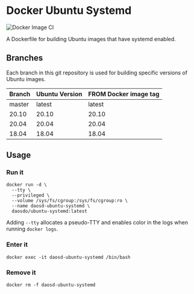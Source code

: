 # Docker Ubuntu Systemd

![Docker Image CI](https://github.com/daos-do/docker-ubuntu-systemd/workflows/Docker%20Image%20CI/badge.svg)

A Dockerfile for building Ubuntu images that have systemd enabled.

## Branches

Each branch in this git repository is used for building specific versions
of Ubuntu images.

|Branch |Ubuntu Version       |FROM Docker image tag|
|-------|---------------------|---------------------|
|master |latest               |latest               |
|20.10  |20.10                |20.10                |
|20.04  |20.04                |20.04                |
|18.04  |18.04                |18.04                |

## Usage

### Run it

```
docker run -d \
  --tty \
  --privileged \
  --volume /sys/fs/cgroup:/sys/fs/cgroup:ro \
  --name daosd-ubuntu-systemd \
  daosdo/ubuntu-systemd:latest
```

Adding `--tty` allocates a pseudo-TTY and enables color in the logs when
running `docker logs`.

### Enter it

```
docker exec -it daosd-ubuntu-systemd /bin/bash
```

### Remove it

```
docker rm -f daosd-ubuntu-systemd
```
